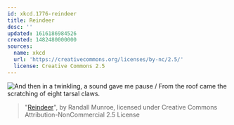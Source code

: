 ```yaml
---
id: xkcd.1776-reindeer
title: Reindeer
desc: ''
updated: 1616186984526
created: 1482480000000
sources:
  name: xkcd
  url: 'https://creativecommons.org/licenses/by-nc/2.5/'
  license: Creative Commons 2.5
---
```

![And then in a twinkling, a sound gave me pause / From the roof came the scratching of eight tarsal claws.](https://imgs.xkcd.com/comics/reindeer.png)
> "[Reindeer](https://xkcd.com/1776/)", by Randall Munroe, licensed under Creative Commons Attribution-NonCommercial 2.5 License
